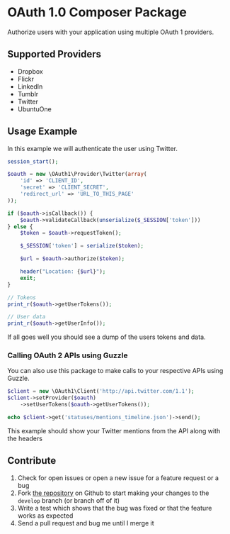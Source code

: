 # OAuth 1.0 Composer Package

Authorize users with your application using multiple OAuth 1 providers.

## Supported Providers

- Dropbox
- Flickr
- LinkedIn
- Tumblr
- Twitter
- UbuntuOne

## Usage Example

In this example we will authenticate the user using Twitter.

```php
session_start();

$oauth = new \OAuth1\Provider\Twitter(array(
	'id' => 'CLIENT_ID',
	'secret' => 'CLIENT_SECRET',
	'redirect_url' => 'URL_TO_THIS_PAGE'
));

if ($oauth->isCallback()) {
	$oauth->validateCallback(unserialize($_SESSION['token']))
} else {
	$token = $oauth->requestToken();

	$_SESSION['token'] = serialize($token);

	$url = $oauth->authorize($token);

	header("Location: {$url}");
	exit;
}

// Tokens
print_r($oauth->getUserTokens());

// User data
print_r($oauth->getUserInfo());
```

If all goes well you should see a dump of the users tokens and data.


### Calling OAuth 2 APIs using Guzzle

You can also use this package to make calls to your respective APIs 
using Guzzle.

```php
$client = new \OAuth1\Client('http://api.twitter.com/1.1');
$client->setProvider($oauth)
    ->setUserTokens($oauth->getUserTokens());

echo $client->get('statuses/mentions_timeline.json')->send();
```

This example should show your Twitter mentions from the API along with the headers

## Contribute

1. Check for open issues or open a new issue for a feature request or a bug
2. Fork [the repository][] on Github to start making your changes to the
    `develop` branch (or branch off of it)
3. Write a test which shows that the bug was fixed or that the feature works as expected
4. Send a pull request and bug me until I merge it

[the repository]: https://github.com/chrisnharvey/oauth1
